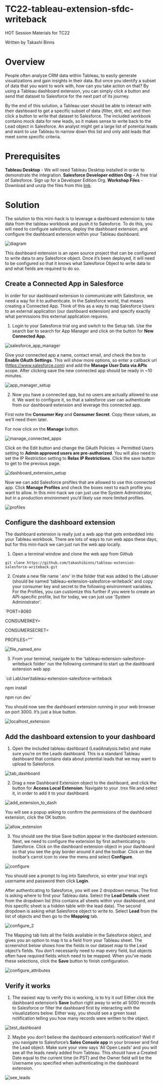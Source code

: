 # TC22-tableau-extension-sfdc-writeback
HOT Session Materials for TC22

Written by Takashi Binns


# Overview
People often analyze CRM data within Tableau, to easily generate visualizations and gain insights in their data.  But once you identify a subset of data that you want to work with, how can you take action on that?  By using a Tableau dashboard extension, you can simply click a button and send that dataset to Salesforce for the next part of its journey.

By the end of this solution, a Tableau user should be able to interact with their dashboard to get a specific subset of data (filter, drill, etc) and then click a button to write that dataset to Salesforce.  The included workbook contains mock data for new leads, so it makes sense to write back to the Lead object in Salesforce.  An analyst might get a large list of potential leads and want to use Tableau to narrow down this list and only add leads that meet some specific criteria.

# Prerequisites
**Tableau Desktop** - We will need Tableau Desktop installed in order to demonstrate the integration.
**Salesforce Developer edition Org** – A free trial of Salesforce. Sign up for a Developer Edition Org. 
**Workshop Files** - Download and unzip the files from this [link](https://tableau.egnyte.com/dl/9KEl5FIRN0/Mini_Hack_Files.zip_).

# Solution

The solution to this mini-hack is to leverage a dashboard extension to take data from the tableau workbook and push it to Salesforce. To do this, you will need to configure salesforce, deploy the dashboard extension, and configure the dashboard extension within your Tableau dashboard.

![diagram](https://github.com/madelinefromtableau/TC22-tableau-extension-sfdc-writeback/blob/main/pic1.png?raw=true)

This dashboard extension is an open source project that can be configured to write data to any Salesforce object.  Once it’s been deployed, it will need to be configured so that it knows what Salesforce Object to write data to and what fields are required to do so.


## Create a Connected App in Salesforce
In order for our dashboard extension to communicate with Salesforce, we need a way for it to authenticate.  In the Salesforce world, that means creating a Connected App.  Think of this as a way to map Salesforce Users to an external application (our dashboard extension) and specify exactly what permissions this external application requires.

1. Login to your Salesforce trial org and switch to the Setup tab.  Use the search bar to search for App Manager and click on the button for **New Connected App**.

![salesforce_app_manager](https://github.com/madelinefromtableau/TC22-tableau-extension-sfdc-writeback/blob/main/pic10.png?raw=true)

Give your connected app a name, contact email, and check the box to **Enable OAuth Settings**.  This will show more options, so enter a callback url (https://www.salesforce.com) and add the **Manage User Data via APIs** scope.  After clicking save the new connected app should be ready in ~10 minutes.

![app_manager_setup](https://github.com/madelinefromtableau/TC22-tableau-extension-sfdc-writeback/blob/main/pic11.png?raw=true)

2. Now you have a connected app, but no users are actually allowed to use it.  We want to configure it, so that a salesforce user can authenticate from our dashboard extension and leverage this connected app.

First note the **Consumer Key** and **Consumer Secret**.  Copy these values, as we’ll need them later.

For now click on the **Manage** button.

![manage_connected_apps](https://github.com/madelinefromtableau/TC22-tableau-extension-sfdc-writeback/blob/main/pic12.png?raw=true)

Click on the Edit button and change the OAuth Policies -> Permitted Users setting to **Admin approved users are pre-authorized**.  You will also need to set the IP Restriction setting to **Relax IP Restrictions**.  Click the save button to get to the previous page.

![dashboard_extension_setup](https://github.com/madelinefromtableau/TC22-tableau-extension-sfdc-writeback/blob/main/pic13.png?raw=true)

Now we can add Salesforce profiles that are allowed to use this connected app.  Click **Manage Profiles** and check the boxes next to each profile you want to allow.  In this mini-hack we can just use the System Administrator, but in a production environment you’d likely use more limited profiles.

![profiles](https://github.com/madelinefromtableau/TC22-tableau-extension-sfdc-writeback/blob/main/pic14.png?raw=true)

## Configure the dashboard extension

The dashboard extension is really just a web app that gets embedded into your Tableau workbook.  There are lots of ways to run web apps these days, but for this mini-hack we can just run the web app locally.

1. Open a terminal window and clone the web app from Github

`git clone https://github.com/takashibinns/tableau-extension-salesforce-writeback.git`

2. Create a new file name '.env' in the folder that was added to the Labuser (should be named 'tableau-extension-salesforce-writeback' and copy your consumer key and secret to the following environment variables. For the Profiles, you can customize this further if you were to create an API-specific profile, but for today, we can just use 'System Administrator'.

`PORT=8080

CONSUMERKEY=<consumer-key-from-connected-app>

CONSUMERSECRET=<consumer-secret-from-connected-app>

PROFILES="<SalesforceProfile>"`

![file_named_env](https://github.com/madelinefromtableau/TC22-tableau-extension-sfdc-writeback/blob/main/pic27.png?raw=true)


3. From your terminal, navigate to the 'tableau-extension-salesforce-writeback folder' run the following command to start up the dashboard extension web app

`cd LabUser\tableau-extension-salesforce-writeback

npm install

npm run dev`

You should now see the dashboard extension running in your web browser on port 3000.  It’s just a blue button.

![localhost_extension](https://github.com/madelinefromtableau/TC22-tableau-extension-sfdc-writeback/blob/main/Screen%20Shot%202022-05-06%20at%209.53.58%20AM.png?raw=true)


## Add the dashboard extension to your dashboard

1. Open the included tableau dashboard (LeadAnalysis.twbx) and make sure you’re on the Leads dashboard.  This is a standard Tableau dashboard that contains data about potential leads that we may want to upload to Salesforce.

![tab_dashboard](https://github.com/madelinefromtableau/TC22-tableau-extension-sfdc-writeback/blob/main/pic18.png?raw=true)

2. Drag a new Dashboard Extension object to the dashboard, and click the button for **Access Local Extension**.  Navigate to your .trex file and select it, in order to add it to your dashboard.

![add_extension_to_dash](https://github.com/madelinefromtableau/TC22-tableau-extension-sfdc-writeback/blob/main/pic19.png?raw=true)

You will see a popup asking to confirm the permissions of the dashboard extension, click the OK button.

![allow_extension](https://github.com/madelinefromtableau/TC22-tableau-extension-sfdc-writeback/blob/main/pic20.png?raw=true)
  
3. You should see the blue Save button appear in the dashboard extension.  Next, we need to configure the extension by first authenticating to Salesforce.  Click on the dashboard extension object in your dashboard so that you see the gray border around it and the toolbar.  Click on the toolbar’s carrot icon to view the menu and select **Configure**.

![configure](https://github.com/madelinefromtableau/TC22-tableau-extension-sfdc-writeback/blob/main/pic21.png?raw=true)

You should see a prompt to log into Salesforce, so enter your trial org’s username and password then click **Login**.

After authenticating to Salesforce, you will see 2 dropdown menus.  The first is asking where to find your Tableau data.  Select the **Lead Details** sheet from the dropdown list (this contains all sheets within your dashboard, and this specific sheet is a hidden table with the lead data).  The second dropdown is asking what Salesforce object to write to.  Select **Lead** from the list of objects and then go to the **Mapping** tab.

![configure_2](https://github.com/madelinefromtableau/TC22-tableau-extension-sfdc-writeback/blob/main/pic22.png?raw=true)
  
The Mapping tab lists all the fields available in the Salesforce object, and gives you an option to map it to a field from your Tableau sheet.  The screenshot below shows how the fields in our dataset map to the Lead object’s fields.  You don’t necessarily need to map every field, but objects often have required fields which need to be mapped.  When you’ve made these selections, click the **Save** button to finish configuration.

![configure_attributes](https://github.com/madelinefromtableau/TC22-tableau-extension-sfdc-writeback/blob/main/pic23.png?raw=true)

## Verify it works

1. The easiest way to verify this is working, is to try it out! Either click the dashboard extension’s **Save** button right away to write all 5000 records to Salesforce or filter the dashboard first by interacting with the visualizations below.  Either way, you should see a green toast notification telling you how many records were written to the object.

![test_dashboard](https://github.com/madelinefromtableau/TC22-tableau-extension-sfdc-writeback/blob/main/pic24.png?raw=true)
  

2. Maybe you don’t believe the dashboard extension’s notification? Well if you navigate to Salesforce’s **Sales Console app** in your browser and find the Lead object.  Make sure your view says 'All Open Leads' and you will see all the leads newly added from Tableau.  This should have a Created Date equal to the current time (in PST) and the Owner field will be the Username you specified when authenticating in the dashboard extension.
 
![see_leads](https://github.com/madelinefromtableau/TC22-tableau-extension-sfdc-writeback/blob/main/pic25.png?raw=true)
